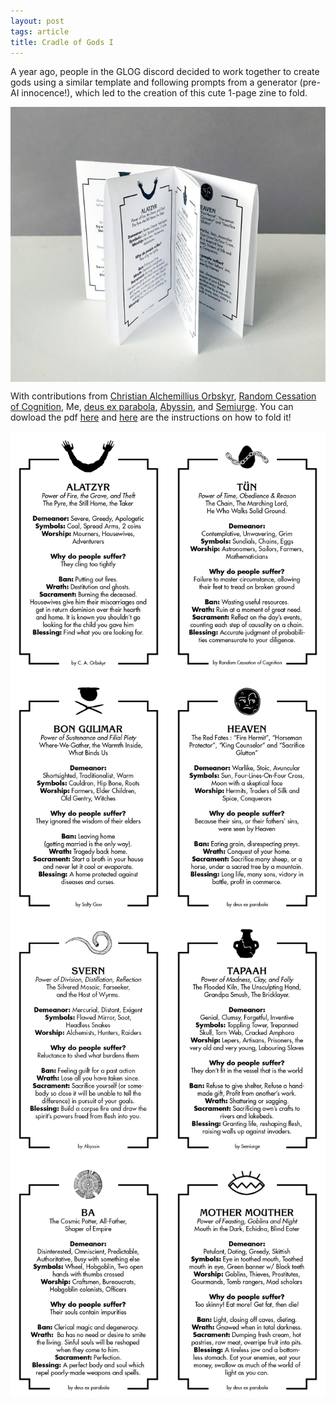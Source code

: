 ```yaml
---
layout: post
tags: article
title: Cradle of Gods I
---
```


A year ago, people in the GLOG discord decided to work together to create gods using a similar template and following prompts from a generator (pre-AI innocence!), which led to the creation of this cute 1-page zine to fold.

<img align="center" width=510px src="/images/cradleofgods/Cradle-of-Gods_Photo.jpg">

With contributions from [Christian Alchemillius Orbskyr](https://pilgrimtemple.blogspot.com/), [Random Cessation of Cognition](https://craggenloch.blogspot.com/), Me, [deus ex parabola](https://as-they-must.blogspot.com/), [Abyssin](https://abyssin.github.io/), and [Semiurge](https://archonsmarchon.blogspot.com/). You can dowload the pdf <a href="/images/cradleofgods/CradleOfGods1.pdf" download="CradleOfGods1">here</a> and [here](https://pocketmod.com/howto/) are the instructions on how to fold it!


<img align="center" width=250px src="/images/cradleofgods/cradle of gods.png">
<img align="center" width=250px src="/images/cradleofgods/cradle of gods2.png">
<img align="center" width=250px src="/images/cradleofgods/cradle of gods3.png">
<img align="center" width=250px src="/images/cradleofgods/cradle of gods4.png">
<img align="center" width=250px src="/images/cradleofgods/cradle of gods5.png">
<img align="center" width=250px src="/images/cradleofgods/cradle of gods6.png">
<img align="center" width=250px src="/images/cradleofgods/cradle of gods7.png">
<img align="center" width=250px src="/images/cradleofgods/cradle of gods8.png">
